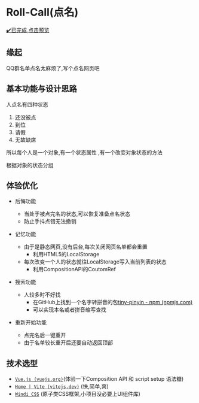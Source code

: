 # Roll-Call(点名)

[✔️已完成,点击预览](https://rc-zh.vercel.app/)

## 缘起

QQ群名单点名太麻烦了,写个点名网页吧

## 基本功能与设计思路

人点名有四种状态

1. 还没被点
2. 到位
3. 请假
4. 无故缺席

所以每个人是一个对象,有一个状态属性 ,有一个改变对象状态的方法

根据对象的状态分组

## 体验优化

+ 后悔功能
  + 当处于被点完名的状态,可以恢复准备点名状态
  + 防止手抖点错无法撤销

+ 记忆功能
  + 由于是静态网页,没有后台,每次关闭网页名单都会重置
    + 利用HTML5的LocalStorage
  + 每次改变一个人的状态就往LocalStorage写入当前列表的状态
    + 利用CompositionAPI的CoutomRef
+ 搜索功能
  + 人较多时不好找
    + 在GitHub上找到一个名字转拼音的包[tiny-pinyin - npm (npmjs.com)](https://www.npmjs.com/package/tiny-pinyin)
    + 可以实现本名或者拼音缩写查找
+ 重新开始功能
  + 点完名后一键重开
  + 由于名单较长重开后还要自动返回顶部

## 技术选型

+ [`Vue.js (vuejs.org)`](https://v3.cn.vuejs.org/)(体验一下Composition API 和 script setup 语法糖)
+ [`Home | Vite (vitejs.dev)`](https://vitejs.dev/) (快,简单,爽)
+ [`Windi CSS`](https://windicss.cn/) (原子类CSS框架,小项目没必要上UI组件库)